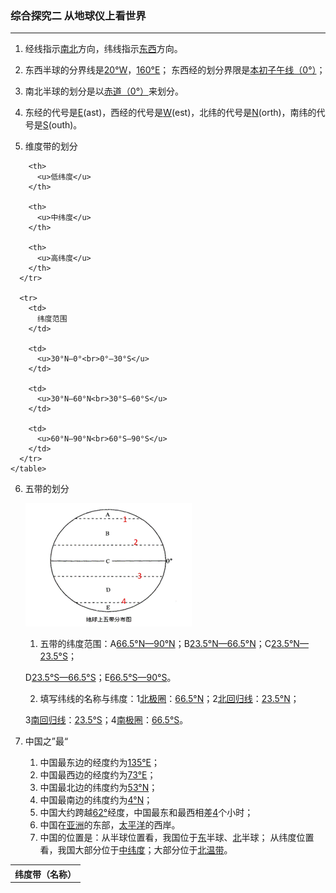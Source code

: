 ### 综合探究二 从地球仪上看世界

---

1. 经线指示<u>南北</u>方向，纬线指示<u>东西</u>方向。

2. 东西半球的分界线是<u>20°W</u>，<u>160°E</u>； 东西经的划分界限是<u>本初子午线（0°）</u>；

3. 南北半球的划分是以<u>赤道（0°）</u>来划分。

4. 东经的代号是<u>E</u>(ast)，西经的代号是<u>W</u>(est)，北纬的代号是<u>N</u>(orth)，南纬的代号是<u>S</u>(outh)。

5. 维度带的划分

<table spaces-before="4">
      <tr>
        <th>
          纬度带（名称）
        </th>
        
        <th>
          <u>低纬度</u>
        </th>
        
        <th>
          <u>中纬度</u>
        </th>
        
        <th>
          <u>高纬度</u>
        </th>
      </tr>
      
      <tr>
        <td>
          纬度范围
        </td>
        
        <td>
          <u>30°N—0°<br>0°—30°S</u>
        </td>
        
        <td>
          <u>30°N—60°N<br>30°S—60°S</u>
        </td>
        
        <td>
          <u>60°N—90°N<br>60°S—90°S</u>
        </td>
      </tr>
    </table>

6. 五带的划分

    ![img](/assets/hg-2-5-1.gif)
    1. 五带的纬度范围：A<u>66.5°N—90°N</u>；B<u>23.5°N—66.5°N</u>；C<u>23.5°N—23.5°S</u>；

    D<u>23.5°S—66.5°S</u>；E<u>66.5°S—90°S</u>。

    2. 填写纬线的名称与纬度：1<u>北极圈</u>：<u>66.5°N</u>；2<u>北回归线</u>：<u>23.5°N</u>；

    3<u>南回归线</u>：<u>23.5°S</u>；4<u>南极圈</u>：<u>66.5°S</u>。

7. 中国之”最“
    1. 中国最东边的经度约为<u>135°E</u>；
    2. 中国最西边的经度约为<u>73°E</u>；
    3. 中国最北边的纬度约为<u>53°N</u>；
    4. 中国最南边的纬度约为<u>4°N</u>；
    5. 中国大约跨越<u>62°</u>经度，中国最东和最西相差<u>4</u>个小时；
    6. 中国在<u>亚洲</u>的东部，<u>太平洋</u>的西岸。
    7. 中国的位置是：从半球位置看，我国位于<u>东</u>半球、<u>北</u>半球； 从纬度位置看，我国大部分位于<u>中纬度</u>；大部分位于<u>北温带</u>。
